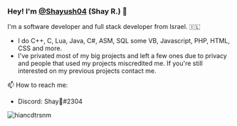 ### Hey! I'm [@Shayush04](https://twitter.com/Shayush04) (Shay R.) 👋

I'm a software developer and full stack developer from Israel. 🇮🇱

- I do C++, C, Lua, Java, C#, ASM, SQL some VB, Javascript, PHP, HTML, CSS and more.
- I've privated most of my big projects and left a few ones due to privacy and people that used my projects miscredited me. If you're still interested on my previous projects contact me.


📫 How to reach me:
- Discord: Shay🖤#2304

<p><img align="left" src="https://github-readme-stats.vercel.app/api/top-langs?username=Leystryku&show_icons=true&locale=en&layout=compact" alt="hiancdtrsnm" /></p>


